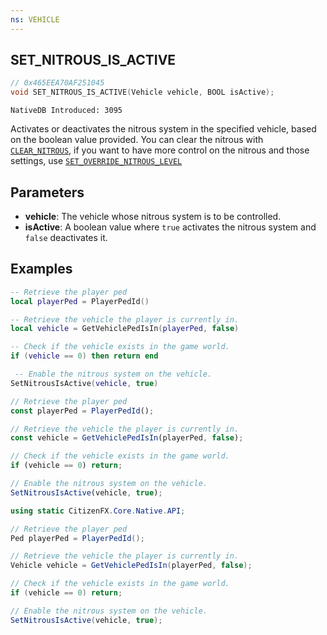 ```yaml
---
ns: VEHICLE
---
```

## SET_NITROUS_IS_ACTIVE

```c
// 0x465EEA70AF251045
void SET_NITROUS_IS_ACTIVE(Vehicle vehicle, BOOL isActive);
```

```
NativeDB Introduced: 3095
```

Activates or deactivates the nitrous system in the specified vehicle, based on the boolean value provided.
You can clear the nitrous with [`CLEAR_NITROUS`](#_0xC889AE921400E1ED), if you want to have more control on the nitrous and those settings, use [`SET_OVERRIDE_NITROUS_LEVEL`](#_0xC8E9B6B71B8E660D)

## Parameters
* **vehicle**: The vehicle whose nitrous system is to be controlled.
* **isActive**: A boolean value where `true` activates the nitrous system and `false` deactivates it.

## Examples

```lua
-- Retrieve the player ped
local playerPed = PlayerPedId()

-- Retrieve the vehicle the player is currently in. 
local vehicle = GetVehiclePedIsIn(playerPed, false)

-- Check if the vehicle exists in the game world.
if (vehicle == 0) then return end

 -- Enable the nitrous system on the vehicle.
SetNitrousIsActive(vehicle, true)
```

```javascript
// Retrieve the player ped
const playerPed = PlayerPedId();

// Retrieve the vehicle the player is currently in.
const vehicle = GetVehiclePedIsIn(playerPed, false);

// Check if the vehicle exists in the game world.
if (vehicle == 0) return;

// Enable the nitrous system on the vehicle.
SetNitrousIsActive(vehicle, true);
```

```csharp
using static CitizenFX.Core.Native.API;

// Retrieve the player ped
Ped playerPed = PlayerPedId();

// Retrieve the vehicle the player is currently in.
Vehicle vehicle = GetVehiclePedIsIn(playerPed, false);

// Check if the vehicle exists in the game world.
if (vehicle == 0) return;

// Enable the nitrous system on the vehicle.
SetNitrousIsActive(vehicle, true);
```